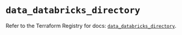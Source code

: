 # `data_databricks_directory`

Refer to the Terraform Registry for docs: [`data_databricks_directory`](https://registry.terraform.io/providers/databricks/databricks/1.85.0/docs/data-sources/directory).
